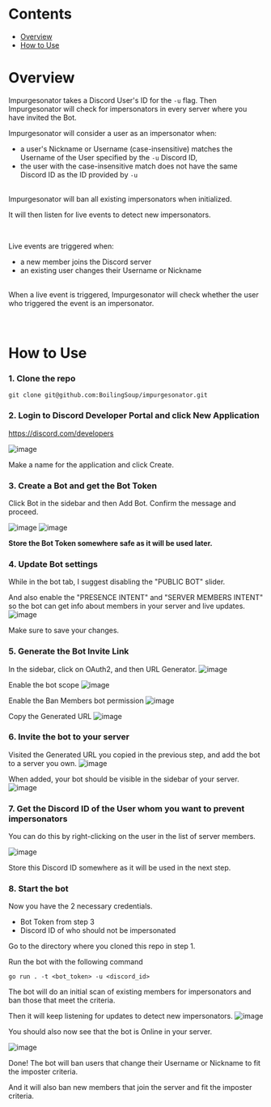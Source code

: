 # Contents
- <a href="https://github.com/BoilingSoup/impurgesonator#overview">Overview</a>
- <a href="https://github.com/BoilingSoup/impurgesonator#how-to-use">How to Use</a>

# Overview
Impurgesonator takes a Discord User's ID for the `-u` flag. Then Impurgesonator will check for impersonators in every server where you have invited the Bot.

Impurgesonator will consider a user as an impersonator when:
 - a user's Nickname or Username (case-insensitive) matches the Username of the User specified by the `-u` Discord ID,
 - the user with the case-insensitive match does not have the same Discord ID as the ID provided by `-u`
 
 <br>
Impurgesonator will ban all existing impersonators when initialized. 

It will then listen for live events to detect new impersonators.

<br>

Live events are triggered when:
- a new member joins the Discord server
- an existing user changes their Username or Nickname

<br>
When a live event is triggered, Impurgesonator will check whether the user who triggered the event is an impersonator.

<br>
<br>
<br>

# How to Use

### 1. Clone the repo
```
git clone git@github.com:BoilingSoup/impurgesonator.git
```

### 2. Login to Discord Developer Portal and click New Application

https://discord.com/developers

![image](https://user-images.githubusercontent.com/84747244/231594416-7a9b148a-b9bf-4fdf-9f18-64af52a227f2.png)

Make a name for the application and click Create.

### 3. Create a Bot and get the Bot Token

Click Bot in the sidebar and then Add Bot. Confirm the message and proceed.

![image](https://user-images.githubusercontent.com/84747244/231595004-d4d82472-6aea-4d6e-bc86-5538b390b3c3.png)
![image](https://user-images.githubusercontent.com/84747244/231595598-50e44443-3a73-43c4-83bb-26923697b29f.png)

**Store the Bot Token somewhere safe as it will be used later.**

### 4. Update Bot settings
While in the bot tab, I suggest disabling the "PUBLIC BOT" slider.

And also enable the "PRESENCE INTENT" and "SERVER MEMBERS INTENT" so the bot can get info about members in your server and live updates.
![image](https://user-images.githubusercontent.com/84747244/231602754-d685dbca-8af5-4c7a-8132-8ba51a30efcf.png)

Make sure to save your changes.

### 5. Generate the Bot Invite Link
In the sidebar, click on OAuth2, and then URL Generator.
![image](https://user-images.githubusercontent.com/84747244/231599304-a887c38b-0862-4d88-ac4c-c91dd93d2776.png)

Enable the bot scope
![image](https://user-images.githubusercontent.com/84747244/231599603-9df0df6c-b781-4d7d-9a8c-880df0be0177.png)

Enable the Ban Members bot permission
![image](https://user-images.githubusercontent.com/84747244/231599835-85fb7c25-6615-4c41-bdf1-a6b080d80181.png)

Copy the Generated URL
![image](https://user-images.githubusercontent.com/84747244/231600131-68f66a0d-0a1a-4124-8067-513ca2986f8a.png)


### 6. Invite the bot to your server
Visited the Generated URL you copied in the previous step, and add the bot to a server you own.
![image](https://user-images.githubusercontent.com/84747244/231600360-2350a00b-bcc2-492a-be26-817de0e1d652.png)

When added, your bot should be visible in the sidebar of your server.
![image](https://user-images.githubusercontent.com/84747244/231600727-568b9b13-7c87-4539-9d2d-8fb5ff91bd23.png)


### 7. Get the Discord ID of the User whom you want to prevent impersonators

You can do this by right-clicking on the user in the list of server members.

![image](https://user-images.githubusercontent.com/84747244/231601392-b82962ff-e567-448c-836e-73656ade9193.png)

Store this Discord ID somewhere as it will be used in the next step.

### 8. Start the bot

Now you have the 2 necessary credentials.
- Bot Token from step 3
- Discord ID of who should not be impersonated

Go to the directory where you cloned this repo in step 1.

Run the bot with the following command
```
go run . -t <bot_token> -u <discord_id>
```

The bot will do an initial scan of existing members for impersonators and ban those that meet the criteria.

Then it will keep listening for updates to detect new impersonators.
![image](https://user-images.githubusercontent.com/84747244/231603033-6ba72ff8-51f2-4d95-8c6f-cfd437e8077c.png)

You should also now see that the bot is Online in your server.

![image](https://user-images.githubusercontent.com/84747244/231603342-f0ba3274-0d23-4b7f-9f57-38fefd96ffb1.png)


Done! The bot will ban users that change their Username or Nickname to fit the imposter criteria. 

And it will also ban new members that join the server and fit the imposter criteria.
